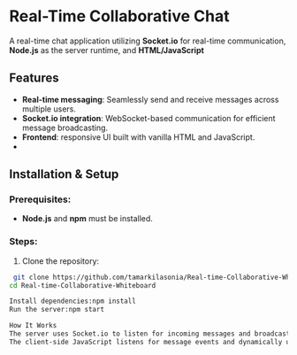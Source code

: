 # Real-Time Collaborative Chat

A real-time chat application utilizing **Socket.io** for real-time communication, **Node.js** as the server runtime, and **HTML/JavaScript**

## Features
- **Real-time messaging**: Seamlessly send and receive messages across multiple users.
- **Socket.io integration**: WebSocket-based communication for efficient message broadcasting.
- **Frontend**: responsive UI built with vanilla HTML and JavaScript.
- 
## Installation & Setup
### Prerequisites:
- **Node.js** and **npm** must be installed.
### Steps:
1. Clone the repository:
 ```bash
  git clone https://github.com/tamarkilasonia/Real-time-Collaborative-Whiteboard.git
cd Real-time-Collaborative-Whiteboard

Install dependencies:npm install
Run the server:npm start

How It Works
The server uses Socket.io to listen for incoming messages and broadcast them to all connected clients in real-time.
The client-side JavaScript listens for message events and dynamically updates the UI.


